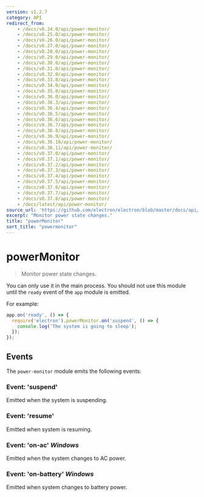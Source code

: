 ```yaml
---
version: v1.2.7
category: API
redirect_from:
    - /docs/v0.24.0/api/power-monitor/
    - /docs/v0.25.0/api/power-monitor/
    - /docs/v0.26.0/api/power-monitor/
    - /docs/v0.27.0/api/power-monitor/
    - /docs/v0.28.0/api/power-monitor/
    - /docs/v0.29.0/api/power-monitor/
    - /docs/v0.30.0/api/power-monitor/
    - /docs/v0.31.0/api/power-monitor/
    - /docs/v0.32.0/api/power-monitor/
    - /docs/v0.33.0/api/power-monitor/
    - /docs/v0.34.0/api/power-monitor/
    - /docs/v0.35.0/api/power-monitor/
    - /docs/v0.36.0/api/power-monitor/
    - /docs/v0.36.3/api/power-monitor/
    - /docs/v0.36.4/api/power-monitor/
    - /docs/v0.36.5/api/power-monitor/
    - /docs/v0.36.6/api/power-monitor/
    - /docs/v0.36.7/api/power-monitor/
    - /docs/v0.36.8/api/power-monitor/
    - /docs/v0.36.9/api/power-monitor/
    - /docs/v0.36.10/api/power-monitor/
    - /docs/v0.36.11/api/power-monitor/
    - /docs/v0.37.0/api/power-monitor/
    - /docs/v0.37.1/api/power-monitor/
    - /docs/v0.37.2/api/power-monitor/
    - /docs/v0.37.3/api/power-monitor/
    - /docs/v0.37.4/api/power-monitor/
    - /docs/v0.37.5/api/power-monitor/
    - /docs/v0.37.6/api/power-monitor/
    - /docs/v0.37.7/api/power-monitor/
    - /docs/v0.37.8/api/power-monitor/
    - /docs/latest/api/power-monitor/
source_url: 'https://github.com/electron/electron/blob/master/docs/api/power-monitor.md'
excerpt: "Monitor power state changes."
title: "powerMonitor"
sort_title: "powermonitor"
---
```


# powerMonitor

> Monitor power state changes.

You can only use it in the main process. You should not use this module until the `ready`
event of the `app` module is emitted.

For example:

```javascript
app.on('ready', () => {
  require('electron').powerMonitor.on('suspend', () => {
    console.log('The system is going to sleep');
  });
});
```

## Events

The `power-monitor` module emits the following events:

### Event: 'suspend'

Emitted when the system is suspending.

### Event: 'resume'

Emitted when system is resuming.

### Event: 'on-ac' _Windows_

Emitted when the system changes to AC power.

### Event: 'on-battery' _Windows_

Emitted when system changes to battery power.
